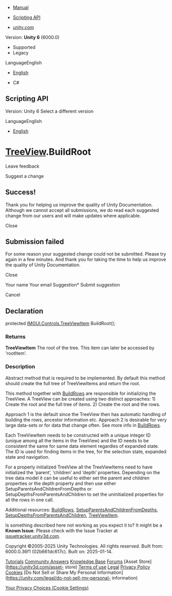 [ ]()

  * [Manual](../Manual/index.html)
  * [Scripting API](../ScriptReference/index.html)

  * [unity.com](https://unity.com/)

Version: **Unity 6** (6000.0)

  * Supported
  * Legacy

LanguageEnglish

  * [English]()

  * C#

[ ](https://docs.unity3d.com)

## Scripting API

Version: Unity 6 Select a different version

LanguageEnglish

  * [English]()

#  [TreeView](IMGUI.Controls.TreeView.html).BuildRoot

Leave feedback

Suggest a change

## Success!

Thank you for helping us improve the quality of Unity Documentation. Although
we cannot accept all submissions, we do read each suggested change from our
users and will make updates where applicable.

Close

## Submission failed

For some reason your suggested change could not be submitted. Please <a>try
again</a> in a few minutes. And thank you for taking the time to help us
improve the quality of Unity Documentation.

Close

Your name Your email Suggestion* Submit suggestion

Cancel

[ ]()

## Declaration

protected [IMGUI.Controls.TreeViewItem](IMGUI.Controls.TreeViewItem.html)
BuildRoot();

### Returns

**TreeViewItem** The root of the tree. This item can later be accessed by
'rootItem'.

### Description

Abstract method that is required to be implemented. By default this method
should create the full tree of TreeViewItems and return the root.

This method together with [BuildRows](IMGUI.Controls.TreeView.BuildRows.html)
are responsible for initializing the TreeView. A TreeView can be created using
two distinct approaches: 1) Create the root and the full tree of items. 2)
Create the root and the rows.  
  
Approach 1 is the default since the TreeView then has automatic handling of
building the rows, ancestor information etc. Approach 2 is desirable for very
large data-sets or for data that change often. See more info in
[BuildRows](IMGUI.Controls.TreeView.BuildRows.html).  
  
Each TreeViewItem needs to be constructed with a unique integer ID (unique
among all the items in the TreeView) and the ID needs to be consistent the
same for same data element regardles of expanded state. The ID is used for
finding items in the tree, for the selection state, expanded state and
navigation.  
  
For a properly initialized TreeView all the TreeViewItems need to have
initialized the ‘parent’, ‘children’ and ‘depth’ properties. Depending on the
tree data model it can be useful to either set the parent and children
properties or the depth property and then use either
SetupParentsAndChildrenFromDepths or SetupDepthsFromParentsAndChildren to set
the uninitialized properties for all the rows in one call.  
  
Additional resources: [BuildRows](IMGUI.Controls.TreeView.BuildRows.html),
[SetupParentsAndChildrenFromDepths](IMGUI.Controls.TreeView.SetupParentsAndChildrenFromDepths.html),
[SetupDepthsFromParentsAndChildren](IMGUI.Controls.TreeView.SetupDepthsFromParentsAndChildren.html),
[TreeViewItem](IMGUI.Controls.TreeViewItem.html).

Is something described here not working as you expect it to? It might be a
**Known Issue**. Please check with the Issue Tracker at
[issuetracker.unity3d.com](https://issuetracker.unity3d.com).

Copyright ©2005-2025 Unity Technologies. All rights reserved. Built from:
6000.0.36f1 (02b661dc617c). Built on: 2025-01-14.

[Tutorials](https://unity3d.com/learn) [Community
Answers](https://answers.unity3d.com) [Knowledge
Base](https://support.unity3d.com/hc/en-us)
[Forums](https://forum.unity3d.com) [Asset Store](https://unity3d.com/asset-
store) [Terms of use](https://docs.unity3d.com/Manual/TermsOfUse.html)
[Legal](https://unity.com/legal) [Privacy
Policy](https://unity.com/legal/privacy-policy)
[Cookies](https://unity.com/legal/cookie-policy) [Do Not Sell or Share My
Personal Information](https://unity.com/legal/do-not-sell-my-personal-
information)

[Your Privacy Choices (Cookie Settings)](javascript:void\(0\);)

